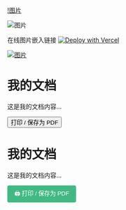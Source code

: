 
[!图片](https://pub-a9340abb110141b3bccc1ad08497d4c0.r2.dev/photoblog0009.jpg)

![图片](https://pub-a9340abb110141b3bccc1ad08497d4c0.r2.dev/photoblog0009.jpg)

在线图片嵌入链接
[![Deploy with Vercel](https://vercel.com/button)](https://vercel.com/new/git/external?repository-url=https://github.com/timlrx/tailwind-nextjs-starter-blog)

[![图片](https://pub-a9340abb110141b3bccc1ad08497d4c0.r2.dev/photoblog0009.jpg)](https://www.chuckblog.com)


# 我的文档

这是我的文档内容...

<button onclick="window.print()">打印 / 保存为 PDF</button>

# 我的文档

这是我的文档内容...

<button onclick="window.print()" style="padding: 8px 16px; background: #42b983; color: white; border: none; border-radius: 4px; cursor: pointer;">
    🖨️ 打印 / 保存为 PDF
</button>